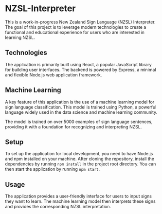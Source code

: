 <h1>NZSL-Interpreter</h1>
This is a work-in-progress New Zealand Sign Language (NZSL) Interpreter. The goal of this project is to leverage modern technologies to create a functional and educational experience for users who are interested in learning NZSL.

<h2>Technologies </h2>
The application is primarily built using React, a popular JavaScript library for building user interfaces. The backend is powered by Express, a minimal and flexible Node.js web application framework.

<h2>Machine Learning</h2>
A key feature of this application is the use of a machine learning model for sign language classification. This model is trained using Python, a powerful language widely used in the data science and machine learning community.

The model is trained on over 5000 examples of sign language sentences, providing it with a foundation for recognizing and interpreting NZSL.

<h2>Setup</h2>
To set up the application for local development, you need to have Node.js and npm installed on your machine. After cloning the repository, install the dependencies by running <code>npm install</code> in the project root directory. You can then start the application by running <code>npm start</code>.

<h2>Usage</h2>
The application provides a user-friendly interface for users to input signs they want to learn. The machine learning model then interprets these signs and provides the corresponding NZSL interpretation.
